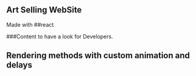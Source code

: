 
## Art Selling WebSite 

Made with ##react 

###Content to have a look for Developers.

## Rendering methods with custom animation and delays

